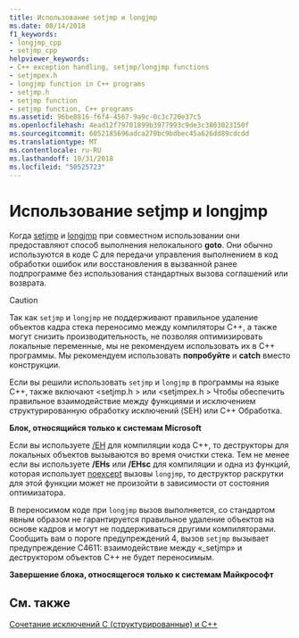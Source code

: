 ```yaml
---
title: Использование setjmp и longjmp
ms.date: 08/14/2018
f1_keywords:
- longjmp_cpp
- setjmp_cpp
helpviewer_keywords:
- C++ exception handling, setjmp/longjmp functions
- setjmpex.h
- longjmp function in C++ programs
- setjmp.h
- setjmp function
- setjmp function, C++ programs
ms.assetid: 96be8816-f6f4-4567-9a9c-0c3c720e37c5
ms.openlocfilehash: 4ead12f79701899b3977993c9de3c3803023150f
ms.sourcegitcommit: 6052185696adca270bc9bdbec45a626dd89cdcdd
ms.translationtype: MT
ms.contentlocale: ru-RU
ms.lasthandoff: 10/31/2018
ms.locfileid: "50525723"
---
```

# <a name="using-setjmp-and-longjmp"></a>Использование setjmp и longjmp

Когда [setjmp](../c-runtime-library/reference/setjmp.md) и [longjmp](../c-runtime-library/reference/longjmp.md) при совместном использовании они предоставляют способ выполнения нелокального **goto**. Они обычно используются в коде C для передачи управления выполнением в код обработки ошибок или восстановления в вызванной ранее подпрограмме без использования стандартных вызова соглашений или возврата.

> [!CAUTION]
> Так как `setjmp` и `longjmp` не поддерживают правильное удаление объектов кадра стека переносимо между компиляторы C++, а также могут снизить производительность, не позволяя оптимизировать локальные переменные, мы не рекомендуем использовать их в C++ программы. Мы рекомендуем использовать **попробуйте** и **catch** вместо конструкции.

Если вы решили использовать `setjmp` и `longjmp` в программы на языке C++, также включают \<setjmp.h > или \<setjmpex.h > Чтобы обеспечить правильное взаимодействие между функциями и исключением структурированную обработку исключений (SEH) или C++ Обработка.

**Блок, относящийся только к системам Microsoft**

Если вы используете [/EH](../build/reference/eh-exception-handling-model.md) для компиляции кода C++, то деструкторы для локальных объектов вызываются во время очистки стека. Тем не менее если вы используете **/EHs** или **/EHsc** для компиляции и одна из функций, которая использует [noexcept](../cpp/noexcept-cpp.md) вызовы `longjmp`, то деструктор раскрутки для этой функции может не произойти в зависимости от состояния оптимизатора.

В переносимом коде при `longjmp` вызов выполняется, со стандартом явным образом не гарантируется правильное удаление объектов на основе кадров и могут не поддерживаться другими компиляторами. Сообщить вам о пороге предупреждений 4, вызов `setjmp` вызывает предупреждение C4611: взаимодействие между «_setjmp» и деструктором объектов C++ не будет переносимым.

**Завершение блока, относящегося только к системам Майкрософт**

## <a name="see-also"></a>См. также

[Сочетание исключений C (структурированные) и C++](../cpp/mixing-c-structured-and-cpp-exceptions.md)
